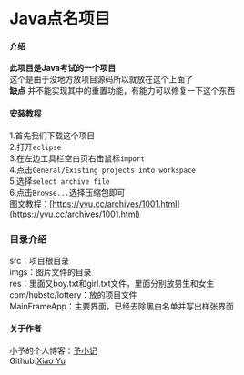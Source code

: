# Java点名项目

#### 介绍
**此项目是Java考试的一个项目**<br>
这个是由于没地方放项目源码所以就放在这个上面了<br/>
**缺点**
并不能实现其中的重置功能，有能力可以修复一下这个东西

#### 安装教程

1.首先我们下载这个项目<br>
2.打开`eclipse`<br>
3.在左边工具栏空白页右击鼠标`import`<br>
4.点击`General/Existing projects into workspace`<br>
5.选择`select archive file`<br>
6.点击`Browse...`选择压缩包即可<br>
图文教程：[https://yvu.cc/archives/1001.html](https://yvu.cc/archives/1001.html)

### 目录介绍
src：项目根目录<br>
imgs：图片文件的目录<br>
res：里面又boy.txt和girl.txt文件，里面分别放男生和女生<br>
com/hubstc/lottery：放的项目文件<br>
MainFrameApp：主要界面，已经去除黑白名单并写出样张界面<br>

#### 关于作者
小予的个人博客：[予小记](https://yvu.cc)<br>
Github:[Xiao Yu](http://github.com/ziln-cn)


